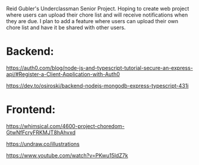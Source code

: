 Reid Gubler's Underclassman Senior Project.
Hoping to create web project where users can upload their chore list and will receive notifications when they are due. I plan to add a feature where users can upload their own chore list and have it be shared with other users.

# Backend:

https://auth0.com/blog/node-js-and-typescript-tutorial-secure-an-express-api/#Register-a-Client-Application-with-Auth0

https://dev.to/osiroski/backend-nodejs-mongodb-express-typescript-431i

# Frontend:

https://whimsical.com/4600-project-choredom-GtwNfFcryFRKMJT8hAhvxd

https://undraw.co/illustrations

https://www.youtube.com/watch?v=PKwu15ldZ7k
